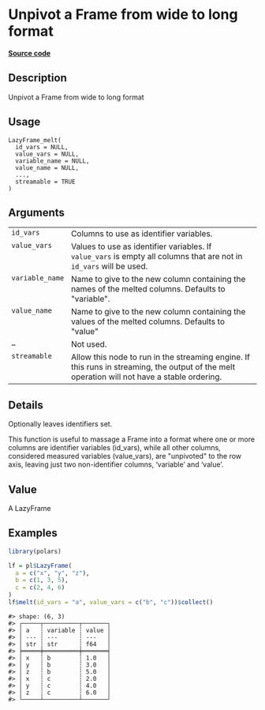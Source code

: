 

# Unpivot a Frame from wide to long format

[**Source code**](https://github.com/pola-rs/r-polars/tree/main/R/lazyframe__lazy.R#L1449)

## Description

Unpivot a Frame from wide to long format

## Usage

<pre><code class='language-R'>LazyFrame_melt(
  id_vars = NULL,
  value_vars = NULL,
  variable_name = NULL,
  value_name = NULL,
  ...,
  streamable = TRUE
)
</code></pre>

## Arguments

<table>
<tr>
<td style="white-space: nowrap; font-family: monospace; vertical-align: top">
<code id="LazyFrame_melt_:_id_vars">id_vars</code>
</td>
<td>
Columns to use as identifier variables.
</td>
</tr>
<tr>
<td style="white-space: nowrap; font-family: monospace; vertical-align: top">
<code id="LazyFrame_melt_:_value_vars">value_vars</code>
</td>
<td>
Values to use as identifier variables. If <code>value_vars</code> is
empty all columns that are not in <code>id_vars</code> will be used.
</td>
</tr>
<tr>
<td style="white-space: nowrap; font-family: monospace; vertical-align: top">
<code id="LazyFrame_melt_:_variable_name">variable_name</code>
</td>
<td>
Name to give to the new column containing the names of the melted
columns. Defaults to "variable".
</td>
</tr>
<tr>
<td style="white-space: nowrap; font-family: monospace; vertical-align: top">
<code id="LazyFrame_melt_:_value_name">value_name</code>
</td>
<td>
Name to give to the new column containing the values of the melted
columns. Defaults to "value"
</td>
</tr>
<tr>
<td style="white-space: nowrap; font-family: monospace; vertical-align: top">
<code id="LazyFrame_melt_:_...">…</code>
</td>
<td>
Not used.
</td>
</tr>
<tr>
<td style="white-space: nowrap; font-family: monospace; vertical-align: top">
<code id="LazyFrame_melt_:_streamable">streamable</code>
</td>
<td>
Allow this node to run in the streaming engine. If this runs in
streaming, the output of the melt operation will not have a stable
ordering.
</td>
</tr>
</table>

## Details

Optionally leaves identifiers set.

This function is useful to massage a Frame into a format where one or
more columns are identifier variables (id_vars), while all other
columns, considered measured variables (value_vars), are "unpivoted" to
the row axis, leaving just two non-identifier columns, ‘variable’ and
‘value’.

## Value

A LazyFrame

## Examples

``` r
library(polars)

lf = pl$LazyFrame(
  a = c("x", "y", "z"),
  b = c(1, 3, 5),
  c = c(2, 4, 6)
)
lf$melt(id_vars = "a", value_vars = c("b", "c"))$collect()
```

    #> shape: (6, 3)
    #> ┌─────┬──────────┬───────┐
    #> │ a   ┆ variable ┆ value │
    #> │ --- ┆ ---      ┆ ---   │
    #> │ str ┆ str      ┆ f64   │
    #> ╞═════╪══════════╪═══════╡
    #> │ x   ┆ b        ┆ 1.0   │
    #> │ y   ┆ b        ┆ 3.0   │
    #> │ z   ┆ b        ┆ 5.0   │
    #> │ x   ┆ c        ┆ 2.0   │
    #> │ y   ┆ c        ┆ 4.0   │
    #> │ z   ┆ c        ┆ 6.0   │
    #> └─────┴──────────┴───────┘
